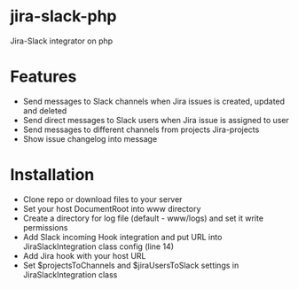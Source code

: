 # jira-slack-php
Jira-Slack integrator on php

# Features

- Send messages to Slack channels when Jira issues is created, updated and deleted
- Send direct messages to Slack users when Jira issue is assigned to user
- Send messages to different channels from projects Jira-projects
- Show issue changelog into message

# Installation

- Clone repo or download files to your server
- Set your host DocumentRoot into www directory
- Create a directory for log file (default - www/logs) and set it write permissions
- Add Slack incoming Hook integration and put URL into JiraSlackIntegration class config (line 14)
- Add Jira hook with your host URL
- Set $projectsToChannels and $jiraUsersToSlack settings in JiraSlackIntegration class
